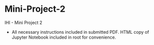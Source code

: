 # Mini-Project-2
IHI - Mini Project 2

* All necessary instructions included in submitted PDF. HTML copy of Jupyter Notebook included in root for convenience.
